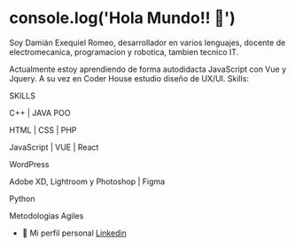 
# console.log('Hola Mundo!! 👋')
Soy Damián Exequiel Romeo, desarrollador en varios lenguajes, docente de electromecanica, programacion y robotica, tambien tecnico IT.

Actualmente estoy aprendiendo de forma autodidacta JavaScript con Vue y Jquery. A su vez en Coder House estudio diseño de UX/UI.
Skills:

 SKILLS    

C++ | JAVA POO

HTML | CSS | PHP

JavaScript | VUE | React

WordPress

Adobe XD, Lightroom y Photoshop | Figma

Python

Metodologias Agiles

- 💼 Mi perfil personal [Linkedin](https://www.linkedin.com/in/damianeromeo/ "Linkedin")
